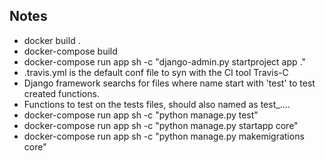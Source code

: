 ## Notes
- docker build .
- docker-compose build
- docker-compose run app sh -c "django-admin.py startproject app ."
- .travis.yml is the default conf file to syn with the CI tool Travis-C
- Django framework searchs for files where name start with 'test' to test created functions.
- Functions to test on the tests files, should also named as test_....
- docker-compose run app sh -c "python manage.py test"
- docker-compose run app sh -c "python manage.py startapp core"
- docker-compose run app sh -c "python manage.py makemigrations core"